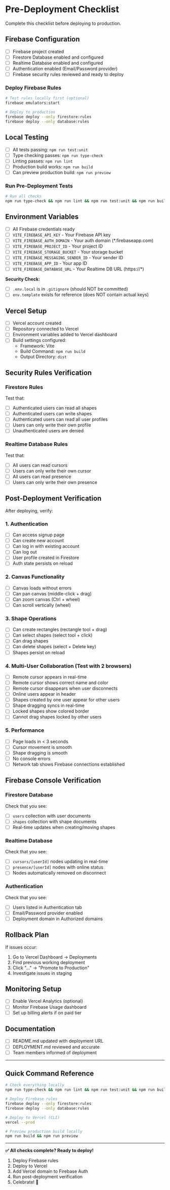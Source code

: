 # Pre-Deployment Checklist

Complete this checklist before deploying to production.

## Firebase Configuration

- [ ] Firebase project created
- [ ] Firestore Database enabled and configured
- [ ] Realtime Database enabled and configured
- [ ] Authentication enabled (Email/Password provider)
- [ ] Firebase security rules reviewed and ready to deploy

### Deploy Firebase Rules

```bash
# Test rules locally first (optional)
firebase emulators:start

# Deploy to production
firebase deploy --only firestore:rules
firebase deploy --only database:rules
```

## Local Testing

- [ ] All tests passing: `npm run test:unit`
- [ ] Type checking passes: `npm run type-check`
- [ ] Linting passes: `npm run lint`
- [ ] Production build works: `npm run build`
- [ ] Can preview production build: `npm run preview`

### Run Pre-Deployment Tests

```bash
# Run all checks
npm run type-check && npm run lint && npm run test:unit && npm run build
```

## Environment Variables

- [ ] All Firebase credentials ready
- [ ] `VITE_FIREBASE_API_KEY` - Your Firebase API key
- [ ] `VITE_FIREBASE_AUTH_DOMAIN` - Your auth domain (*.firebaseapp.com)
- [ ] `VITE_FIREBASE_PROJECT_ID` - Your project ID
- [ ] `VITE_FIREBASE_STORAGE_BUCKET` - Your storage bucket
- [ ] `VITE_FIREBASE_MESSAGING_SENDER_ID` - Your sender ID
- [ ] `VITE_FIREBASE_APP_ID` - Your app ID
- [ ] `VITE_FIREBASE_DATABASE_URL` - Your Realtime DB URL (https://*)

**Security Check:**
- [ ] `.env.local` is in `.gitignore` (should NOT be committed)
- [ ] `env.template` exists for reference (does NOT contain actual keys)

## Vercel Setup

- [ ] Vercel account created
- [ ] Repository connected to Vercel
- [ ] Environment variables added to Vercel dashboard
- [ ] Build settings configured:
  - Framework: Vite
  - Build Command: `npm run build`
  - Output Directory: `dist`

## Security Rules Verification

### Firestore Rules

Test that:
- [ ] Authenticated users can read all shapes
- [ ] Authenticated users can write shapes
- [ ] Authenticated users can read all user profiles
- [ ] Users can only write their own profile
- [ ] Unauthenticated users are denied

### Realtime Database Rules

Test that:
- [ ] All users can read cursors
- [ ] Users can only write their own cursor
- [ ] All users can read presence
- [ ] Users can only write their own presence

## Post-Deployment Verification

After deploying, verify:

### 1. Authentication
- [ ] Can access signup page
- [ ] Can create new account
- [ ] Can log in with existing account
- [ ] Can log out
- [ ] User profile created in Firestore
- [ ] Auth state persists on reload

### 2. Canvas Functionality
- [ ] Canvas loads without errors
- [ ] Can pan canvas (middle-click + drag)
- [ ] Can zoom canvas (Ctrl + wheel)
- [ ] Can scroll vertically (wheel)

### 3. Shape Operations
- [ ] Can create rectangles (rectangle tool + drag)
- [ ] Can select shapes (select tool + click)
- [ ] Can drag shapes
- [ ] Can delete shapes (select + Delete key)
- [ ] Shapes persist on reload

### 4. Multi-User Collaboration (Test with 2 browsers)
- [ ] Remote cursor appears in real-time
- [ ] Remote cursor shows correct name and color
- [ ] Remote cursor disappears when user disconnects
- [ ] Online users appear in header
- [ ] Shapes created by one user appear for other users
- [ ] Shape dragging syncs in real-time
- [ ] Locked shapes show colored border
- [ ] Cannot drag shapes locked by other users

### 5. Performance
- [ ] Page loads in < 3 seconds
- [ ] Cursor movement is smooth
- [ ] Shape dragging is smooth
- [ ] No console errors
- [ ] Network tab shows Firebase connections established

## Firebase Console Verification

### Firestore Database
Check that you see:
- [ ] `users` collection with user documents
- [ ] `shapes` collection with shape documents
- [ ] Real-time updates when creating/moving shapes

### Realtime Database
Check that you see:
- [ ] `cursors/[userId]` nodes updating in real-time
- [ ] `presence/[userId]` nodes with online status
- [ ] Nodes automatically removed on disconnect

### Authentication
Check that you see:
- [ ] Users listed in Authentication tab
- [ ] Email/Password provider enabled
- [ ] Deployment domain in Authorized domains

## Rollback Plan

If issues occur:
1. Go to Vercel Dashboard → Deployments
2. Find previous working deployment
3. Click "..." → "Promote to Production"
4. Investigate issues in staging

## Monitoring Setup

- [ ] Enable Vercel Analytics (optional)
- [ ] Monitor Firebase Usage dashboard
- [ ] Set up billing alerts if on paid tier

## Documentation

- [ ] README.md updated with deployment URL
- [ ] DEPLOYMENT.md reviewed and accurate
- [ ] Team members informed of deployment

---

## Quick Command Reference

```bash
# Check everything locally
npm run type-check && npm run lint && npm run test:unit && npm run build

# Deploy Firebase rules
firebase deploy --only firestore:rules
firebase deploy --only database:rules

# Deploy to Vercel (CLI)
vercel --prod

# Preview production build locally
npm run build && npm run preview
```

---

**✅ All checks complete? Ready to deploy!**

1. Deploy Firebase rules
2. Deploy to Vercel
3. Add Vercel domain to Firebase Auth
4. Run post-deployment verification
5. Celebrate! 🎉


